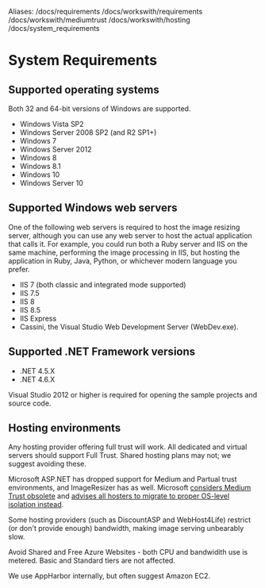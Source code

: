 Aliases: /docs/requirements /docs/workswith/requirements /docs/workswith/mediumtrust /docs/workswith/hosting /docs/system_requirements

# System Requirements

## Supported operating systems

Both 32 and 64-bit versions of Windows are supported.

* Windows Vista SP2
* Windows Server 2008 SP2 (and R2 SP1+)
* Windows 7
* Windows Server 2012
* Windows 8
* Windows 8.1
* Windows 10
* Windows Server 10

## Supported Windows web servers

One of the following web servers is required to host the image resizing server, although you can use any web server to host the actual application that calls it. For example, you could run both a Ruby server and IIS on the same machine, performing the image processing in IIS, but hosting the application in Ruby, Java, Python, or whichever modern language you prefer.
 
* IIS 7 (both classic and integrated mode supported)
* IIS 7.5
* IIS 8
* IIS 8.5
* IIS Express
* Cassini, the Visual Studio Web Development Server (WebDev.exe).

## Supported .NET Framework versions

* .NET 4.5.X
* .NET 4.6.X

Visual Studio 2012 or higher is required for opening the sample projects and source code.

## Hosting environments

Any hosting provider offering full trust will work. All dedicated and virtual servers should support Full Trust. Shared hosting plans may not; we suggest avoiding these.

Microsoft ASP.NET has dropped support for Medium and Partual trust environments, and ImageResizer has as well. Microsoft [considers Medium Trust obsolete](http://stackoverflow.com/questions/16849801/is-trying-to-develop-for-medium-trust-a-lost-cause) and [advises all hosters to migrate to proper OS-level isolation instead](https://support.microsoft.com/en-us/kb/2698981).

Some hosting providers (such as DiscountASP and WebHost4Life) restrict (or don't provide enough) bandwidth, making image serving unbearably slow. 

Avoid Shared and Free Azure Websites  - both CPU and bandwidith use is metered. Basic and Standard tiers are not affected. 

We use AppHarbor internally, but often suggest Amazon EC2.